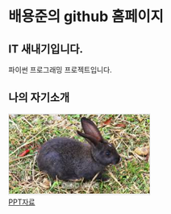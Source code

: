 # 배용준의 github 홈페이지
## IT 새내기입니다.
파이썬 프로그래밍 프로젝트입니다.
## 나의 자기소개
<img src="eximg.PNG"/><br>
[PPT자료](/project.pptx)<br>
